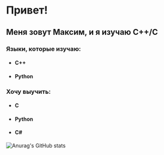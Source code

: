 # Привет!
## Меня зовут Максим, и я изучаю C++/С

### Языки, которые изучаю:
- #### C++
- #### Python

### Хочу выучить:
- #### C
- #### Python
- #### C#

![Anurag's GitHub stats](https://github-readme-stats.vercel.app/api?username=teperkarek&show_icons=true&theme=transparent)

<!--
**teperkarek/teperkarek** is a ✨ _special_ ✨ repository because its `README.md` (this file) appears on your GitHub profile.

Here are some ideas to get you started:

- 🔭 I’m currently working on ...
- 🌱 I’m currently learning ...
- 👯 I’m looking to collaborate on ...
- 🤔 I’m looking for help with ...
- 💬 Ask me about ...
- 📫 How to reach me: ...
- 😄 Pronouns: ...
- ⚡ Fun fact: ...
-->
